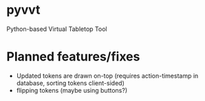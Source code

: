 # pyvvt
Python-based Virtual Tabletop Tool


# Planned features/fixes
- Updated tokens are drawn on-top (requires action-timestamp in database, sorting tokens client-sided)
- flipping tokens (maybe using buttons?)

